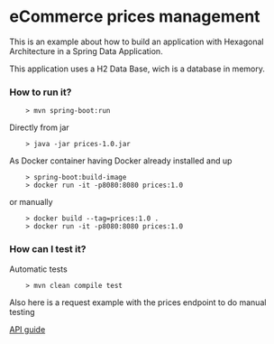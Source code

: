 # eCommerce prices management 

This is an example about how to build an application with Hexagonal Architecture in a Spring Data Application.

This application uses a H2 Data Base, wich is a database in memory.

### How to run it?

```
	> mvn spring-boot:run
```

Directly from jar

```
	> java -jar prices-1.0.jar
```

As Docker container having Docker already installed and up

```
	> spring-boot:build-image
	> docker run -it -p8080:8080 prices:1.0
```

or manually

```
	> docker build --tag=prices:1.0 .
	> docker run -it -p8080:8080 prices:1.0
```

### How can I test it?

Automatic tests

```
	> mvn clean compile test
```

Also here is a request example with the prices endpoint to do manual testing

[API guide](api-guide.html)